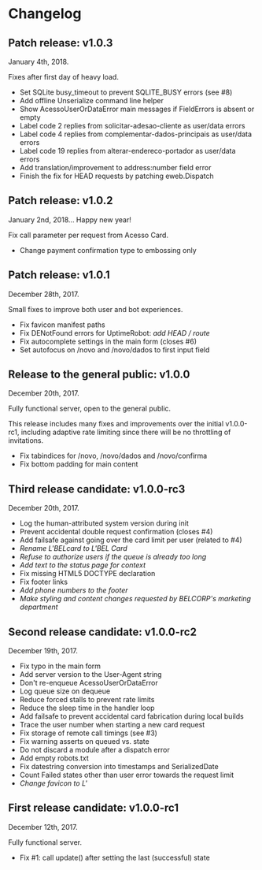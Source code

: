 # Changelog

## Patch release: v1.0.3

January 4th, 2018.

Fixes after first day of heavy load.

 - Set SQLite busy_timeout to prevent SQLITE_BUSY errors (see #8)
 - Add offline Unserialize command line helper
 - Show AcessoUserOrDataError main messages if FieldErrors is absent or empty
 - Label code 2 replies from solicitar-adesao-cliente as user/data errors
 - Label code 4 replies from complementar-dados-principais as user/data errors
 - Label code 19 replies from alterar-endereco-portador as user/data errors
 - Add translation/improvement to address:number field error
 - Finish the fix for HEAD requests by patching eweb.Dispatch


## Patch release: v1.0.2

January 2nd, 2018...  Happy new year!

Fix call parameter per request from Acesso Card.

 - Change payment confirmation type to embossing only


## Patch release: v1.0.1

December 28th, 2017.

Small fixes to improve both user and bot experiences.

 - Fix favicon manifest paths
 - Fix DENotFound errors for UptimeRobot: _add HEAD / route_
 - Fix autocomplete settings in the main form (closes #6)
 - Set autofocus on /novo and /novo/dados to first input field


## Release to the general public: v1.0.0

December 20th, 2017.

Fully functional server, open to the general public.

This release includes many fixes and improvements over the initial v1.0.0-rc1,
including adaptive rate limiting since there will be no throttling of
invitations.

 - Fix tabindices for /novo, /novo/dados and /novo/confirma
 - Fix bottom padding for main content


## Third release candidate: v1.0.0-rc3

December 20th, 2017.

 - Log the human-attributed system version during init
 - Prevent accidental double request confirmation (closes #4)
 - Add failsafe against going over the card limit per user (related to #4)
 - _Rename L'BELcard to L'BEL Card_
 - _Refuse to authorize users if the queue is already too long_
 - _Add text to the status page for context_
 - Fix missing HTML5 DOCTYPE declaration
 - Fix footer links
 - _Add phone numbers to the footer_
 - _Make styling and content changes requested by BELCORP's marketing department_


## Second release candidate: v1.0.0-rc2

December 19th, 2017.

 - Fix typo in the main form
 - Add server version to the User-Agent string
 - Don't re-enqueue AcessoUserOrDataError
 - Log queue size on dequeue
 - Reduce forced stalls to prevent rate limits
 - Reduce the sleep time in the handler loop
 - Add failsafe to prevent accidental card fabrication during local builds
 - Trace the user number when starting a new card request
 - Fix storage of remote call timings (see #3)
 - Fix warning asserts on queued vs. state
 - Do not discard a module after a dispatch error
 - Add empty robots.txt
 - Fix datestring conversion into timestamps and SerializedDate
 - Count Failed states other than user error towards the request limit
 - _Change favicon to L'_


## First release candidate: v1.0.0-rc1

December 12th, 2017.

Fully functional server.

 - Fix #1: call update() after setting the last (successful) state

